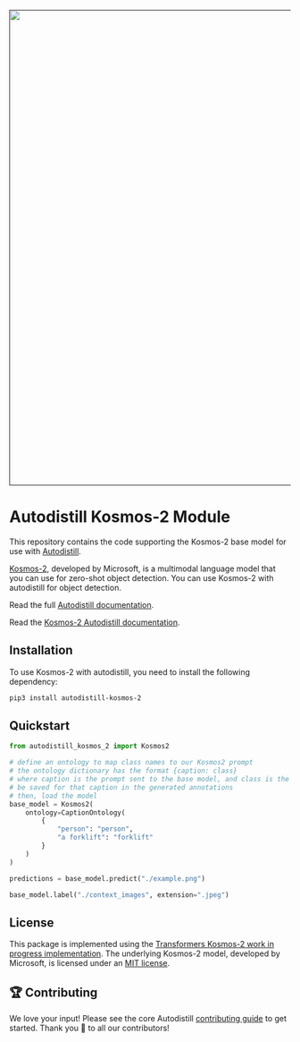 <div align="center">
  <p>
    <a align="center" href="" target="_blank">
      <img
        width="850"
        src="https://media.roboflow.com/open-source/autodistill/autodistill-banner.png"
      >
    </a>
  </p>
</div>

# Autodistill Kosmos-2 Module

This repository contains the code supporting the Kosmos-2 base model for use with [Autodistill](https://github.com/autodistill/autodistill).

[Kosmos-2](https://github.com/microsoft/unilm/tree/master/kosmos-2), developed by Microsoft, is a multimodal language model that you can use for zero-shot object detection. You can use Kosmos-2 with autodistill for object detection.

Read the full [Autodistill documentation](https://autodistill.github.io/autodistill/).

Read the [Kosmos-2 Autodistill documentation](https://autodistill.github.io/autodistill/base_models/kosmos_2/).

## Installation

To use Kosmos-2 with autodistill, you need to install the following dependency:


```bash
pip3 install autodistill-kosmos-2
```

## Quickstart

```python
from autodistill_kosmos_2 import Kosmos2

# define an ontology to map class names to our Kosmos2 prompt
# the ontology dictionary has the format {caption: class}
# where caption is the prompt sent to the base model, and class is the label that will
# be saved for that caption in the generated annotations
# then, load the model
base_model = Kosmos2(
    ontology=CaptionOntology(
        {
            "person": "person",
            "a forklift": "forklift"
        }
    )
)

predictions = base_model.predict("./example.png")

base_model.label("./context_images", extension=".jpeg")
```


## License

This package is implemented using the [Transformers Kosmos-2 work in progress implementation](https://huggingface.co/ydshieh/kosmos-2-patch14-224). The underlying Kosmos-2 model, developed by Microsoft, is licensed under an [MIT license](https://github.com/microsoft/unilm/blob/master/LICENSE).

## 🏆 Contributing

We love your input! Please see the core Autodistill [contributing guide](https://github.com/autodistill/autodistill/blob/main/CONTRIBUTING.md) to get started. Thank you 🙏 to all our contributors!
